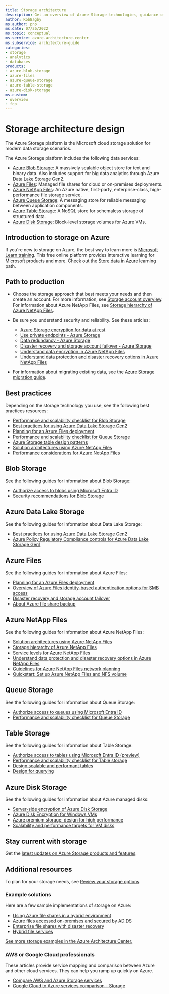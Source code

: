 ```yaml
---
title: Storage architecture
description: Get an overview of Azure Storage technologies, guidance offerings, solution ideas, and reference architectures.  
author: RobBagby
ms.author: pnp 
ms.date: 07/26/2022
ms.topic: conceptual
ms.service: azure-architecture-center
ms.subservice: architecture-guide
categories:
- storage
- analytics
- databases
products:
- azure-blob-storage
- azure-files
- azure-queue-storage
- azure-table-storage
- azure-disk-storage
ms.custom: 
- overview
- fcp
--- 
```


# Storage architecture design

The Azure Storage platform is the Microsoft cloud storage solution for modern data storage scenarios.  

The Azure Storage platform includes the following data services:

- [Azure Blob Storage](https://azure.microsoft.com/services/storage/blobs): A massively scalable object store for text and binary data. Also includes support for big data analytics through Azure Data Lake Storage Gen2.
- [Azure Files](https://azure.microsoft.com/services/storage/files): Managed file shares for cloud or on-premises deployments.
- [Azure NetApp Files](https://azure.microsoft.com/products/netapp/): An Azure native, first-party, enterprise-class, high-performance file storage service.
- [Azure Queue Storage](https://azure.microsoft.com/services/storage/queues): A messaging store for reliable messaging between application components.
- [Azure Table Storage](https://azure.microsoft.com/services/storage/tables): A NoSQL store for schemaless storage of structured data.
- [Azure Disk Storage](https://azure.microsoft.com/services/storage/disks): Block-level storage volumes for Azure VMs.

## Introduction to storage on Azure
If you're new to storage on Azure, the best way to learn more is [Microsoft Learn training](/training/?WT.mc_id=learnaka). This free online platform provides interactive learning for Microsoft products and more. Check out the [Store data in Azure](/training/paths/store-data-in-azure) learning path.

## Path to production

- Choose the storage approach that best meets your needs and then create an account. For more information, see [Storage account overview](/azure/storage/common/storage-account-overview?toc=/azure/architecture/toc.json&bc=/azure/architecture/_bread/toc.json). For information about Azure NetApp Files, see [Storage hierarchy of Azure NetApp Files](/azure/azure-netapp-files/azure-netapp-files-understand-storage-hierarchy).

- Be sure you understand security and reliability. See these articles: 
  - [Azure Storage encryption for data at rest](/azure/storage/common/storage-service-encryption?toc=/azure/architecture/toc.json&bc=/azure/architecture/_bread/toc.json)
  - [Use private endpoints - Azure Storage](/azure/storage/common/storage-private-endpoints?toc=/azure/architecture/toc.json&bc=/azure/architecture/_bread/toc.json)
  - [Data redundancy - Azure Storage](/azure/storage/common/storage-redundancy?toc=/azure/architecture/toc.json&bc=/azure/architecture/_bread/toc.json) 
  - [Disaster recovery and storage account failover - Azure Storage](/azure/storage/common/storage-disaster-recovery-guidance?toc=/azure/architecture/toc.json&bc=/azure/architecture/_bread/toc.json)
  - [Understand data encryption in Azure NetApp Files](/azure/azure-netapp-files/understand-data-encryption)
  - [Understand data protection and disaster recovery options in Azure NetApp Files](/azure/azure-netapp-files/data-protection-disaster-recovery-options)

- For information about migrating existing data, see the [Azure Storage migration guide](/azure/storage/common/storage-migration-overview?toc=/azure/architecture/toc.json&bc=/azure/architecture/_bread/toc.json). 

## Best practices
Depending on the storage technology you use, see the following best practices resources:
- [Performance and scalability checklist for Blob Storage](/azure/storage/blobs/storage-performance-checklist?toc=/azure/architecture/toc.json&bc=/azure/architecture/_bread/toc.json) 
- [Best practices for using Azure Data Lake Storage Gen2](/azure/storage/blobs/data-lake-storage-best-practices?toc=/azure/architecture/toc.json&bc=/azure/architecture/_bread/toc.json) 
- [Planning for an Azure Files deployment](/azure/storage/files/storage-files-planning?toc=/azure/architecture/toc.json&bc=/azure/architecture/_bread/toc.json)
- [Performance and scalability checklist for Queue Storage](/azure/storage/queues/storage-performance-checklist?toc=/azure/architecture/toc.json&bc=/azure/architecture/_bread/toc.json)  
- [Azure Storage table design patterns](/azure/storage/tables/table-storage-design-patterns?toc=/azure/architecture/toc.json&bc=/azure/architecture/_bread/toc.json) 
- [Solution architectures using Azure NetApp Files](/azure/azure-netapp-files/azure-netapp-files-solution-architectures)
- [Performance considerations for Azure NetApp Files](/azure/azure-netapp-files/azure-netapp-files-performance-considerations)


## Blob Storage
See the following guides for information about Blob Storage:
- [Authorize access to blobs using Microsoft Entra ID](/azure/storage/blobs/authorize-access-azure-active-directory)
- [Security recommendations for Blob Storage](/azure/storage/blobs/security-recommendations)

## Azure Data Lake Storage

See the following guides for information about Data Lake Storage:

- [Best practices for using Azure Data Lake Storage Gen2](/azure/storage/blobs/data-lake-storage-best-practices?toc=/azure/architecture/toc.json&bc=/azure/architecture/_bread/toc.json)
- [Azure Policy Regulatory Compliance controls for Azure Data Lake Storage Gen1](/azure/data-lake-store/security-controls-policy?toc=/azure/architecture/toc.json&bc=/azure/architecture/_bread/toc.json)

## Azure Files
See the following guides for information about Azure Files: 
- [Planning for an Azure Files deployment](/azure/storage/files/storage-files-planning?toc=/azure/architecture/toc.json&bc=/azure/architecture/_bread/toc.json)
- [Overview of Azure Files identity-based authentication options for SMB access](/azure/storage/files/storage-files-active-directory-overview?toc=/azure/architecture/toc.json&bc=/azure/architecture/_bread/toc.json)
- [Disaster recovery and storage account failover](/azure/storage/common/storage-disaster-recovery-guidance?toc=/azure/architecture/toc.json&bc=/azure/architecture/_bread/toc.json)
- [About Azure file share backup](/azure/backup/azure-file-share-backup-overview?toc=/azure/architecture/toc.json&bc=/azure/architecture/_bread/toc.json)

## Azure NetApp Files

See the following guides for information about Azure NetApp Files:

- [Solution architectures using Azure NetApp Files](/azure/azure-netapp-files/azure-netapp-files-solution-architectures)
- [Storage hierarchy of Azure NetApp Files](/azure/azure-netapp-files/azure-netapp-files-understand-storage-hierarchy)
- [Service levels for Azure NetApp Files](/azure/azure-netapp-files/azure-netapp-files-service-levels)
- [Understand data protection and disaster recovery options in Azure NetApp Files](/azure/azure-netapp-files/data-protection-disaster-recovery-options)
- [Guidelines for Azure NetApp Files network planning](/azure/azure-netapp-files/azure-netapp-files-network-topologies)
- [Quickstart: Set up Azure NetApp Files and NFS volume](/azure/azure-netapp-files/azure-netapp-files-quickstart-set-up-account-create-volumes?tabs=azure-portal)

## Queue Storage
See the following guides for information about Queue Storage: 
- [Authorize access to queues using Microsoft Entra ID](/azure/storage/queues/authorize-access-azure-active-directory?toc=/azure/architecture/toc.json&bc=/azure/architecture/_bread/toc.json)
- [Performance and scalability checklist for Queue Storage](/azure/storage/queues/storage-performance-checklist?toc=/azure/architecture/toc.json&bc=/azure/architecture/_bread/toc.json)

## Table Storage
See the following guides for information about Table Storage:
- [Authorize access to tables using Microsoft Entra ID (preview)](/azure/storage/tables/authorize-access-azure-active-directory?toc=/azure/architecture/toc.json&bc=/azure/architecture/_bread/toc.json)
- [Performance and scalability checklist for Table storage](/azure/storage/tables/storage-performance-checklist?toc=/azure/architecture/toc.json&bc=/azure/architecture/_bread/toc.json)
- [Design scalable and performant tables](/azure/storage/tables/table-storage-design?toc=/azure/architecture/toc.json&bc=/azure/architecture/_bread/toc.json)
- [Design for querying](/azure/storage/tables/table-storage-design-for-query?toc=/azure/architecture/toc.json&bc=/azure/architecture/_bread/toc.json)

## Azure Disk Storage
See the following guides for information about Azure managed disks:
- [Server-side encryption of Azure Disk Storage](/azure/virtual-machines/disk-encryption?toc=/azure/architecture/toc.json&bc=/azure/architecture/_bread/toc.json)
- [Azure Disk Encryption for Windows VMs](/azure/virtual-machines/windows/disk-encryption-overview?toc=/azure/architecture/toc.json&bc=/azure/architecture/_bread/toc.json)
- [Azure premium storage: design for high performance](/azure/virtual-machines/premium-storage-performance?toc=/azure/architecture/toc.json&bc=/azure/architecture/_bread/toc.json)
- [Scalability and performance targets for VM disks](/azure/virtual-machines/disks-scalability-targets?toc=/azure/architecture/toc.json&bc=/azure/architecture/_bread/toc.json)

## Stay current with storage 
Get the [latest updates on Azure Storage products and features](https://azure.microsoft.com/updates/?category=storage).

## Additional resources
To plan for your storage needs, see [Review your storage options](/azure/cloud-adoption-framework/ready/considerations/storage-options).

### Example solutions
Here are a few sample implementations of storage on Azure:
- [Using Azure file shares in a hybrid environment](/azure/architecture/hybrid/azure-file-share)
- [Azure files accessed on-premises and secured by AD DS](/azure/architecture/example-scenario/hybrid/azure-files-on-premises-authentication)
- [Enterprise file shares with disaster recovery](/azure/architecture/example-scenario/file-storage/enterprise-file-shares-disaster-recovery)
- [Hybrid file services](/azure/architecture/hybrid/hybrid-file-services)

[See more storage examples in the Azure Architecture Center.](/azure/architecture/browse/?azure_categories=storage)

### AWS or Google Cloud professionals

These articles provide service mapping and comparison between Azure and other cloud services. They can help you ramp up quickly on Azure.  
- [Compare AWS and Azure Storage services](/azure/architecture/aws-professional/storage)
- [Google Cloud to Azure services comparison - Storage](/azure/architecture/gcp-professional/services#storage)
